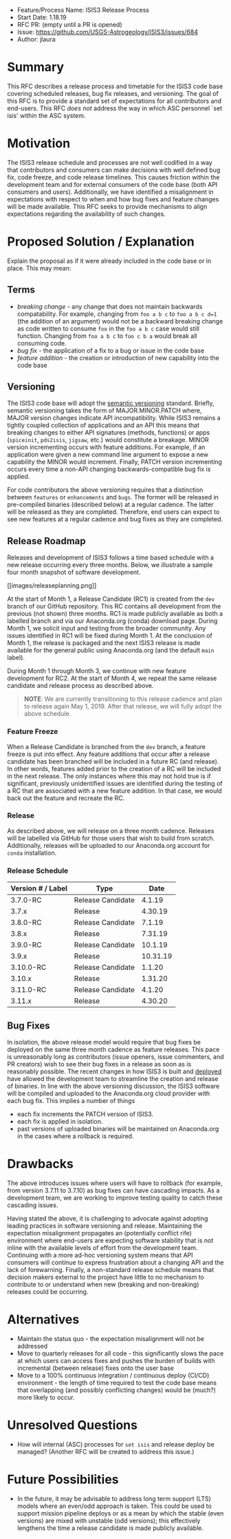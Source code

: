 - Feature/Process Name: ISIS3 Release Process
- Start Date: 1.18.19
- RFC PR: (empty until a PR is opened)
- Issue: https://github.com/USGS-Astrogeology/ISIS3/issues/684
- Author: jlaura

<!-- This is a comment block that is not visible. We provide some instructions in here. When submitting an RFC please copy this template into a new wiki page titled RFC#:Title, where the number is the next incrementing number. If you would like to submit an RFC, but are unable to edit the wiki, please open an issue and we will assist you in getting your RFC posted. Please fill in, to the largest extent possible, the template below describing your RFC. After that, be active on the associated issue and we can move the RFC through the process.-->

# Summary
This RFC describes a release process and timetable for the ISIS3 code base covering scheduled releases, bug fix releases, and versioning. The goal of this RFC is to provide a standard set of expectations for all contributors and end-users. This RFC *does not* address the way in which ASC personnel `set isis' within the ASC system.

# Motivation
The ISIS3 release schedule and processes are not well codified in a way that contributors and consumers can make decisions with well defined bug fix, code freeze, and code release timelines. This causes friction within the development team and for external consumers of the code base (both API consumers and users). Additionally, we have identified a misalignment in expectations with respect to when and how bug fixes and feature changes will be made available. This RFC seeks to provide mechanisms to align expectations regarding the availability of such changes.

# Proposed Solution / Explanation
Explain the proposal as if it were already included in the code base or in place. This may mean:

## Terms
- *breaking change* - any change that does not maintain backwards compatability. For example, changing from `foo a b c` to `foo a b c d=1` (the addition of an argument) would not be a backward breaking change as code written to consume `foo` in the `foo a b c` case would still function. Changing from `foo a b c` to `foo c b a` would break all consuming code.
- *bug fix* - the application of a fix to a bug or issue in the code base
- *feature addition* - the creation or introduction of new capability into the code base

## Versioning
The ISIS3 code base will adopt the [semantic versioning](https://semver.org/) standard. Briefly, semantic versioning takes the form of MAJOR.MINOR.PATCH where, MAJOR version changes indicate API incompatibility. While ISIS3 remains a tightly coupled collection of applications and an API this means that breaking changes to either API signatures (methods, functions) or apps (`spiceinit`, `pds2isis`, `jigsaw`, etc.) would constitute a breakage. MINOR version incrementing occurs with feature additions. For example, if an application were given a new command line argument to expose a new capability the MINOR would increment. Finally, PATCH version incrementing occurs every time a non-API changing backwards-compatible bug fix is applied. 

For code contributors the above versioning requires that a distinction between `features` or `enhancements` and `bugs`. The former will be released in pre-compiled binaries (described below) at a regular cadence. The latter will be released as they are completed. Therefore, end users can expect to see new features at a regular cadence and bug fixes as they are completed.

## Release Roadmap
Releases and development of ISIS3 follows a time based schedule with a new release occurring every three months. Below, we illustrate a sample four month snapshot of software development.

[[images/releaseplanning.png]]

At the start of Month 1, a Release Candidate (RC1) is created from the `dev` branch of our GitHub repository. This RC contains all development from the previous (not shown) three months. RC1 is made publicly available as both a labelled branch and via our Anaconda.org (conda) download page. During Month 1, we solicit input and testing from the broader community. Any issues identified in RC1 will be fixed during Month 1. At the conclusion of Month 1, the release is packaged and the next ISIS3 release is made available for the general public using Anaconda.org (and the default `main` label).

During Month 1 through Month 3, we continue with new feature development for RC2. At the start of Month 4, we repeat the same release candidate and release process as described above.

> **NOTE**: We are currently transitioning to this release cadence and plan to release again May 1, 2019. After that release, we will fully adopt the above schedule.

### Feature Freeze
When a Release Candidate is branched from the `dev` branch, a feature freeze is put into effect. Any feature additions that occur after a release candidate has been branched will be included in a future RC (and release). In other words, features added prior to the creation of a RC will be included in the next release. The only instances where this may not hold true is if significant, previously unidentified issues are identified during the testing of a RC that are associated with a new feature addition. In that case, we would back out the feature and recreate the RC.

### Release
As described above, we will release on a three month cadence. Releases will be labelled via GitHub for those users that wish to build from scratch. Additionally, releases will be uploaded to our Anaconda.org account for `conda` installation.

### Release Schedule
| Version # / Label | Type | Date | 
|-------------------|------|------------|
| 3.7.0-RC | Release Candidate | 4.1.19 |
| 3.7.x | Release | 4.30.19 |
| 3.8.0-RC | Release Candidate | 7.1.19 |
| 3.8.x | Release | 7.31.19 |
| 3.9.0-RC | Release Candidate | 10.1.19 |
| 3.9.x | Release | 10.31.19 |
| 3.10.0-RC | Release Candidate | 1.1.20 |
| 3.10.x | Release | 1.31.20 |
| 3.11.0-RC | Release Candidate | 4.1.20 |
| 3.11.x | Release | 4.30.20 |

## Bug Fixes
In isolation, the above release model would require that bug fixes be deployed on the same three month cadence as feature releases. This pace is unreasonably long as contributors (issue openers, issue commenters, and PR creators) wish to see their bug fixes in a release as soon as is reasonably possible. The recent changes in how ISIS3 is built and [deployed](https://github.com/USGS-Astrogeology/ISIS3#installation) have allowed the development team to streamline the creation and release of binaries. In line with the above versioning discussion, the ISIS3 software will be compiled and uploaded to the Anaconda.org cloud provider with each bug fix. This implies a number of things

  - each fix increments the PATCH version of ISIS3. 
  - each fix is applied in isolation.
  - past versions of uploaded binaries will be maintained on Anaconda.org in the cases where a rollback is required.

# Drawbacks
The above introduces issues where users will have to rollback (for example, from version 3.7.11 to 3.7.10) as bug fixes can have cascading impacts. As a development team, we are working to improve testing quality to catch these cascading issues.

Having stated the above, it is challenging to advocate against adopting leading practices in software versioning and release. Maintaining the expectation misalignment propagates an (potentially conflict rife) environment where end-users are expecting software stability that is not inline with the available levels of effort from the development team. Continuing with a more ad-hoc versioning system means that API consumers will continue to express frustration about a changing API and the lack of forewarning. Finally, a non-standard release schedule means that decision makers external to the project have little to no mechanism to contribute to or understand when new (breaking and non-breaking) releases could be occurring.
 
# Alternatives
  - Maintain the status quo - the expectation misalignment will not be addressed
  - Move to quarterly releases for all code - this significantly slows the pace at which users can access fixes and pushes the burden of builds with incremental (between release) fixes onto the user base
  - Move to a 100% continuous integration / continuous deploy (CI/CD) environment - the length of time required to test the code base means that overlapping (and possibly conflicting changes) would be (much?) more likely to occur.

# Unresolved Questions
  - How will internal (ASC) processes for `set isis` and release deploy be managed? (Another RFC will be created to address this issue.)

# Future Possibilities
  - In the future, it may be advisable to address long term support (LTS) models where an even/odd approach is taken. This could be used to support mission pipeline deploys or as a mean by which the stable (even versions) are mixed with unstable (odd versions); this effectively lengthens the time a release candidate is made publicly available.